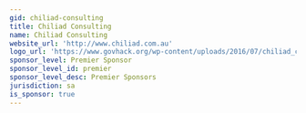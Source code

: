 ```yaml
---
gid: chiliad-consulting
title: Chiliad Consulting
name: Chiliad Consulting
website_url: 'http://www.chiliad.com.au'
logo_url: 'https://www.govhack.org/wp-content/uploads/2016/07/chiliad_consulting.png'
sponsor_level: Premier Sponsor
sponsor_level_id: premier
sponsor_level_desc: Premier Sponsors
jurisdiction: sa
is_sponsor: true
---
```

